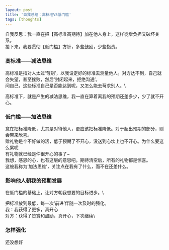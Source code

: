 ```yaml
---
layout: post
title: '自我总结：高标准VS低门槛'
tags: [thoughts]
---
```


自我反思：我一直在把【高标准高期待】加在他人身上，这样徒增负担又破坏关系。\
接下来，我要贯彻【低门槛】方针，多些鼓励，少些指责。


### 高标准——减法思维
高标准是指对人太过‘苛刻’，以我设定好的标准去测量他人。对方达不到，自己就会失望，甚至挫败，然后‘封闭起来，拒绝沟通’。\
问自己，这些标准自己是否能达到呢，又怎么能去苛求别人。\

高标准下，就是产生的减法思维，我一直在算着离我的预期还差多少，少了就不开心。

### 低门槛——加法思维
意在把标准降低，尤其是对待他人，更应该把标准降低。对于超出预期的部分，则会带来欣喜。\
赠礼物是个不好做的活，低于预期了不开心，没送到心坎上也不开心。为什么要这么累呢\
有礼物就已经是件很开心的事了~\
我想，感恩的心，也有这层的意思吧。期待清空后，所有的礼物都是惊喜。\
这被我称为‘加法思维’，关注点在我有了什么，而不在还差什么。

### 影响他人朝我的预期发展
在低门槛的基础上，让对方朝我想要的目标进步。\

把标准放到最低，每一次‘前进’伴随一次及时的强化。\
我：我获得了更多，真开心\
对方：获得了赞赏和鼓励，真开心，下次继续\

### 怎样强化
还没想好
